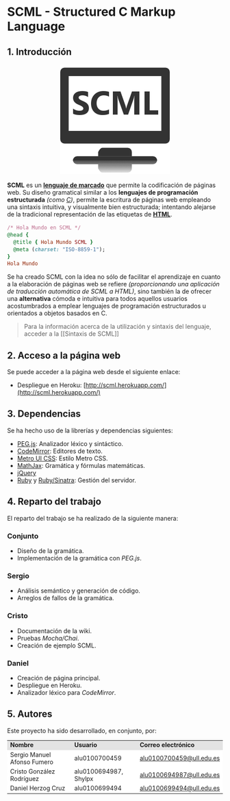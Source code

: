 # SCML - Structured C Markup Language #
## 1. Introducción ##

<p align="center">
<img src="https://raw.githubusercontent.com/alu0100699494/SCML/master/public/images/favicon.png" title="Logo SCML">
</p>

**SCML** es un [**lenguaje de marcado**](http://es.wikipedia.org/wiki/Lenguaje_de_marcado) que permite la codificación de páginas web. Su diseño gramatical similar a los **lenguajes de programación estructurada** _(como [C](http://es.wikipedia.org/wiki/C))_, permite la escritura de páginas web empleando una sintaxis intuitiva, y visualmente bien estructurada; intentando alejarse de la tradicional representación de las etiquetas de [**HTML**](http://es.wikipedia.org/wiki/HTML).
```ruby
/* Hola Mundo en SCML */
@head {
  @title { Hola Mundo SCML }
  @meta (charset: "ISO-8859-1");
}
Hola Mundo
```
Se ha creado SCML con la idea no sólo de facilitar el aprendizaje en cuanto a la elaboración de páginas web se refiere _(proporcionando una aplicación de traducción automática de SCML a HTML)_, sino también la de ofrecer una **alternativa** cómoda e intuitiva para todos aquellos usuarios acostumbrados a emplear lenguajes de programación estructurados u orientados a objetos basados en C.

> Para la información acerca de la utilización y sintaxis del lenguaje, acceder a la [[Sintaxis de SCML]]

## 2. Acceso a la página web ##
Se puede acceder a la página web desde el siguiente enlace:

- Despliegue en Heroku: [http://scml.herokuapp.com/](http://scml.herokuapp.com/)

## 3. Dependencias ##
Se ha hecho uso de la librerías y dependencias siguientes:

- [PEG.js](http://pegjs.majda.cz/): Analizador léxico y sintáctico.
- [CodeMirror](http://codemirror.net/): Editores de texto.
- [Metro UI CSS](http://metroui.org.ua/): Estilo Metro CSS.
- [MathJax](http://docs.mathjax.org/en/latest/start.html): Gramática y fórmulas matemáticas.
- [jQuery](http://jquery.com/)
- [Ruby](https://www.ruby-lang.org/es/) y [Ruby/Sinatra](http://www.sinatrarb.com/): Gestión del servidor.

## 4. Reparto del trabajo ##

El reparto del trabajo se ha realizado de la siguiente manera:

### Conjunto ###
- Diseño de la gramática.
- Implementación de la gramática con *PEG.js*.

### Sergio ###
- Análisis semántico y generación de código.
- Arreglos de fallos de la gramática.

### Cristo ###
- Documentación de la wiki.
- Pruebas *Mocha/Chai*.
- Creación de ejemplo SCML.

### Daniel ###
- Creación de página principal.
- Despliegue en Heroku.
- Analizador léxico para *CodeMirror*.

## 5. Autores ##
Este proyecto ha sido desarrollado, en conjunto, por:

<!-- Tabla -->
<table cellspacing="0">
  <tr  style="background-color: #E3E3E3;">
    <td> <b>Nombre</b> </td>
    <td> <b>Usuario</b> </td>
	<td> <b>Correo electrónico</b> </td>
  </tr>
  <tr style="background-color: #FFFFFF;">
    <td> Sergio Manuel Afonso Fumero </td>
    <td> alu0100700459 </td>
	<td> <a href="mailto:alu0100700459@ull.edu.es">alu0100700459@ull.edu.es</a> </td>
  </tr>
  <tr style="background-color: #FFFFFF;">
    <td> Cristo González Rodríguez </td>
    <td> alu0100694987, Shylpx</td>
	<td> <a href="mailto:alu0100694987@ull.edu.es">alu0100694987@ull.edu.es</a> </td>
  </tr>
  <tr style="background-color: #FFFFFF;">
    <td> Daniel Herzog Cruz </td>
    <td> alu0100699494 </td>
	<td> <a href="mailto:alu0100699494@ull.edu.es">alu0100699494@ull.edu.es</a> </td>
  </tr>

</table>
<!-- Fin tabla -->
